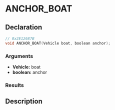 # ANCHOR_BOAT

## Declaration
```cpp
// 0x2E12687B
void ANCHOR_BOAT(Vehicle boat, boolean anchor);
```

### Arguments
- **Vehicle:** boat
- **boolean:** anchor

### Results

## Description
